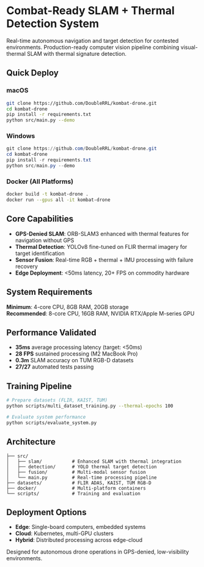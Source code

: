 # Combat-Ready SLAM + Thermal Detection System

Real-time autonomous navigation and target detection for contested environments. Production-ready computer vision pipeline combining visual-thermal SLAM with thermal signature detection.

## Quick Deploy

### macOS
```bash
git clone https://github.com/DoubleRRL/kombat-drone.git
cd kombat-drone
pip install -r requirements.txt
python src/main.py --demo
```

### Windows
```powershell
git clone https://github.com/DoubleRRL/kombat-drone.git
cd kombat-drone
pip install -r requirements.txt
python src/main.py --demo
```

### Docker (All Platforms)
```bash
docker build -t kombat-drone .
docker run --gpus all -it kombat-drone
```

## Core Capabilities

- **GPS-Denied SLAM**: ORB-SLAM3 enhanced with thermal features for navigation without GPS
- **Thermal Detection**: YOLOv8 fine-tuned on FLIR thermal imagery for target identification  
- **Sensor Fusion**: Real-time RGB + thermal + IMU processing with failure recovery
- **Edge Deployment**: <50ms latency, 20+ FPS on commodity hardware

## System Requirements

**Minimum**: 4-core CPU, 8GB RAM, 20GB storage  
**Recommended**: 8-core CPU, 16GB RAM, NVIDIA RTX/Apple M-series GPU

## Performance Validated

- **35ms** average processing latency (target: <50ms)
- **28 FPS** sustained processing (M2 MacBook Pro)
- **0.3m** SLAM accuracy on TUM RGB-D datasets
- **27/27** automated tests passing

## Training Pipeline

```bash
# Prepare datasets (FLIR, KAIST, TUM)
python scripts/multi_dataset_training.py --thermal-epochs 100

# Evaluate system performance  
python scripts/evaluate_system.py
```

## Architecture

```
├── src/
│   ├── slam/           # Enhanced SLAM with thermal integration
│   ├── detection/      # YOLO thermal target detection
│   ├── fusion/         # Multi-modal sensor fusion
│   └── main.py         # Real-time processing pipeline
├── datasets/           # FLIR ADAS, KAIST, TUM RGB-D
├── docker/             # Multi-platform containers
└── scripts/            # Training and evaluation
```

## Deployment Options

- **Edge**: Single-board computers, embedded systems
- **Cloud**: Kubernetes, multi-GPU clusters  
- **Hybrid**: Distributed processing across edge-cloud

Designed for autonomous drone operations in GPS-denied, low-visibility environments.
